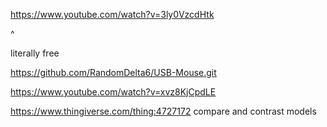 https://www.youtube.com/watch?v=3ly0VzcdHtk

^

literally free

https://github.com/RandomDelta6/USB-Mouse.git


https://www.youtube.com/watch?v=xvz8KjCpdLE





https://www.thingiverse.com/thing:4727172
compare and contrast models
